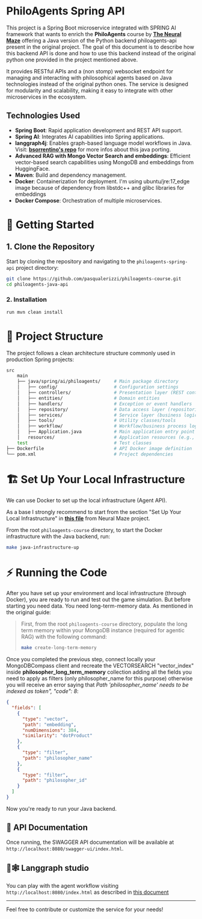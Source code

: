 # PhiloAgents Spring API

This project is a Spring Boot microservice integrated with SPRING AI framework that wants to enrich the **PhiloAgents** course by <b><a href="https://theneuralmaze.substack.com/">The Neural Maze</a></b> offering a Java version of the Python backend philoagents-api present in the original project.
The goal of this document is to describe how this backend API is done and how to use this backend instead of the original python one provided in the project mentioned above.

It provides RESTful APIs and a (non stomp) websocket endpoint for managing and interacting with philosophical agents based on Java technologies instead of the original python ones.
The service is designed for modularity and scalability, making it easy to integrate with other microservices in the ecosystem.

## Technologies Used

- **Spring Boot**: Rapid application development and REST API support.
- **Spring AI**: Integrates AI capabilities into Spring applications.
- **langgraph4j**: Enables graph-based language model workflows in Java. Visit: <b><a href="https://github.com/langgraph4j/langgraph4j">bsorrentino's repo</a></b> for more infos about this java porting.
- **Advanced RAG with Mongo Vector Search and embeddings**: Efficient vector-based search capabilities using MongoDB and embeddings from HuggingFace.
- **Maven**: Build and dependency management.
- **Docker**: Containerization for deployment. I'm using ubuntu/jre:17_edge image because of dependency from libstdc++ and glibc libraries for embeddings
- **Docker Compose**: Orchestration of multiple microservices.

# 🎯 Getting Started

## 1. Clone the Repository

Start by cloning the repository and navigating to the `philoagents-spring-api` project directory:

```bash
git clone https://github.com/pasqualerizzi/philoagents-course.git
cd philoagents-java-api
```

### 2. Installation

```bash
run mvn clean install
```

# 📁 Project Structure

The project follows a clean architecture structure commonly used in production Spring projects:

```bash
src
    main
    ├── java/spring/ai/philoagents/     # Main package directory
    │   ├── config/                     # Configuration settings
    │   ├── controllers/                # Presentation layer (REST controllers)
    │   ├── entities/                   # Domain entities
    │   ├── handlers/                   # Exception or event handlers
    │   ├── repository/                 # Data access layer (repositories)
    │   ├── services/                   # Service layer (business logic)
    │   ├── tools/                      # Utility classes/tools
    │   ├── workflow/                   # Workflow/business process logic                    
    │   ├── Application.java            # Main application entry point
    │   resources/                      # Application resources (e.g., application.properties)
    test                                # Test classes
├── Dockerfile                          # API Docker image definition
└── pom.xml                             # Project dependencies
```

# 🏗️ Set Up Your Local Infrastructure 

We can use Docker to set up the local infrastructure (Agent API).

As a base I strongly recommend to start from the section "Set Up Your Local Infrastructure" in <b><a href="https://github.com/neural-maze/philoagents-course/blob/7792f5546048e7c109881fa17df4a9039a9d61b5/INSTALL_AND_USAGE.md">this file</a></b> from Neural Maze project.

From the root `philoagents-course` directory, to start the Docker infrastructure with the Java backend, run:
```bash
make java-infrastructure-up
```

# ⚡️ Running the Code

After you have set up your environment and local infrastructure (through Docker), you are ready to run and test out the game simulation.
But before starting you need data. You need long-term-memory data. As mentioned in the original guide:

>First, from the root `philoagents-course` directory, populate the long term memory within your MongoDB instance (required for agentic RAG) with the following command:
>```bash
>make create-long-term-memory
>```

Once you completed the previous step, connect locally your MongoDBCompass client and recreate the VECTORSEARCH "vector_index" inside <b>philosopher_long_term_memory</b> collection adding all the fields you need to apply as filters (only philosopher_name for this purpose) otherwise you will receive an error saying that <i>Path 'philosopher_name' needs to be indexed as token", "code": 8</i>:

```json
{
  "fields": [
    {
      "type": "vector",
      "path": "embedding",
      "numDimensions": 384,
      "similarity": "dotProduct"
    },
    {
      "type": "filter",
      "path": "philosopher_name"
    },
    {
      "type": "filter",
      "path": "philosopher_id"
    }
  ]
}
```

Now you're ready to run your Java backend.

## 🐝 API Documentation

Once running, the SWAGGER API documentation will be available at `http://localhost:8080/swagger-ui/index.html`.

## 🦜🕸️ Langgraph studio

You can play with the agent workflow visiting `http://localhost:8080/index.html` as described in <a href="https://github.com/langgraph4j/langgraph4j/tree/main/studio">this document</a>

---

Feel free to contribute or customize the service for your needs!